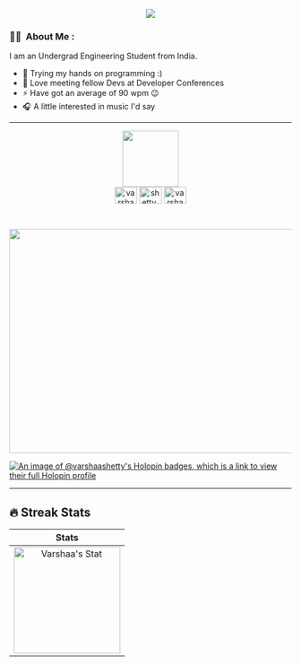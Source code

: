 <p align="center">
  <img src="https://capsule-render.vercel.app/api?type=waving&color=gradient&text=Hey%20There!&height=100&section=header"/>
</p>

### :woman_technologist: &nbsp;About Me :

I am an Undergrad Engineering Student from India.

- 🔭 Trying my hands on programming :)
- 🌱 Love meeting fellow Devs at Developer Conferences
- ⚡ Have got an average of 90 wpm 😉
- 🎧 A little interested in music I'd say
---
<div id="header" align="center">
  <img src="https://media.giphy.com/media/4XXo8A7CIW1lZGgdhm/giphy.gif" width="100"/>
</div>
<div id="badges" align="center">
  <a href="https://www.linkedin.com/in/varshaa-shetty/" target="blank"><img align="center" src="https://raw.githubusercontent.com/rahuldkjain/github-profile-readme-generator/master/src/images/icons/Social/linked-in-alt.svg" alt="varshaa-shetty" height="30" width="40" /></a>
  <a href="https://twitter.com/shetty_varshaa" target="blank"><img align="center" src="https://raw.githubusercontent.com/rahuldkjain/github-profile-readme-generator/master/src/images/icons/Social/twitter.svg" alt="shetty_varshaa" height="30" width="40" /></a>
  <a href="https://dev.to/varshaa/apis-101-with-postman-3f1g" target="blank"><img align="center" src="https://raw.githubusercontent.com/rahuldkjain/github-profile-readme-generator/master/src/images/icons/Social/devto.svg" alt="varshaa" height="30" width="40" /></a>
</div>
<br/>
<p align="center"><img src="https://komarev.com/ghpvc/?username=shettyvarshaa&style=plastic&color=red&label=Views" alt=""></p>

<div align="center">
  <img src="https://media.giphy.com/media/jVTT2q1G1GrUP50XZx/giphy.gif" width="600" height="400"/>
</div>

[![An image of @varshaashetty's Holopin badges, which is a link to view their full Holopin profile](https://holopin.me/varshaashetty)](https://holopin.io/@varshaashetty)

---
## 🔥 Streak Stats

| Stats    |
| :---: |
|<a href="https://github.com/shettyvarshaa"><img alt="Varshaa's Stat" src="https://github-readme-stats.vercel.app/api?username=shettyvarshaa&show_icons=true&count_private=true&title_color=f69673&icon_color=1b93c9&show_owner=true" height="190px"/>|


